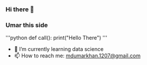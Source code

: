 ### Hi there 👋 
### Umar this side

'''python
	def call():
 		print("Hello There")
'''
  
- 🌱 I’m currently learning data science <br>
- 📫 How to reach me: mdumarkhan.1207@gmail.com

